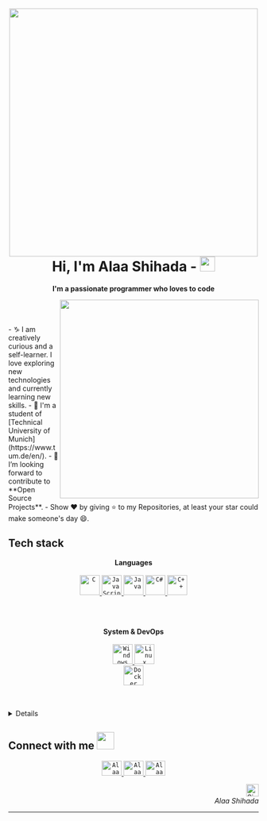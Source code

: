 <!-- Header -->
<h1 align="center">
  <img src="https://i.imgur.com/fJc7G44.gif" width="500">
  <br>
  Hi, I'm Alaa Shihada -  <img src="https://github.com/oHTGo/oHTGo/blob/main/images/hi.gif" width="30px" height="30px">
</h1>

<!-- Counter -->


<p align="center">
  <b>I'm a passionate programmer who loves to code</b>
</p>

<img align='right' src="https://github.com/oHTGo/oHTGo/blob/main/images/coding.gif" width="400">
<br>
<br>
  <br>
- ♑ I am creatively curious and a self-learner. I love exploring new technologies and currently learning new skills.
- 📓 I'm a student of [Technical University of Munich](https://www.tum.de/en/).
- 💬 I’m looking forward to contribute to **Open Source Projects**.
- Show ❤ by giving ⭐ to my Repositories, at least your star could make someone's day 😄.

<h2>Tech stack</h2>

<p align="center">
  <b>Languages</b>
  <br>
  <br>
  <a href="https://en.wikipedia.org/wiki/C_(programming_language)" target="_blank">
    <code><img src="https://github.com/oHTGo/oHTGo/blob/main/images/c.svg" alt="C" height="40"/></code>
  </a>
  <a href="https://developer.mozilla.org/en-US/docs/Web/JavaScript" target="_blank">
    <code><img src="https://github.com/oHTGo/oHTGo/blob/main/images/javascript.svg" alt="JavaScript" height="40"/></code>
  </a>

  <a href="https://www.java.com" target="_blank">
    <code><img src="https://github.com/oHTGo/oHTGo/blob/main/images/java.svg" alt="Java" height="40"/></code>
  </a>
    <a href="https://en.wikipedia.org/wiki/C_Sharp_(programming_language)" target="_blank">
    <code><img src="https://upload.wikimedia.org/wikipedia/commons/thumb/0/0d/C_Sharp_wordmark.svg/120px-C_Sharp_wordmark.svg.png" alt="C#" height="40"/></code>
  </a>
      <a href="https://en.wikipedia.org/wiki/C%2B%2B" target="_blank">
    <code><img src="https://upload.wikimedia.org/wikipedia/commons/thumb/1/18/ISO_C%2B%2B_Logo.svg/120px-ISO_C%2B%2B_Logo.svg.png" alt="C++" height="40"/></code>
  </a>

</p>

<br>
<br>





<p align="center">
  <b>System & DevOps</b>
  <br>
  <br>
  <a href="https://en.wikipedia.org/wiki/Microsoft_Windows" target="_blank">
    <code><img src="https://github.com/oHTGo/oHTGo/blob/main/images/windows.svg" alt="Windows" height="40"/></code>
  </a>
  <a href="https://en.wikipedia.org/wiki/Linux" target="_blank">
    <code><img src="https://github.com/oHTGo/oHTGo/blob/main/images/linux.svg" alt="Linux" height="40"/></code>
  </a>
  <br>
  <a href="https://docker.com" target="_blank">
    <code><img src="https://github.com/oHTGo/oHTGo/blob/main/images/docker.svg" alt="Docker" height="40"/></code>
  </a>


</p>

<br>
<br>




<details> 
 
  
<!--START_SECTION:waka-->
![Code Time](http://img.shields.io/badge/Code%20Time-216%20hrs%2024%20mins-blue)

**I'm a Night 🦉**


<!--END_SECTION:waka-->
</details>

<!-- Connection -->
<h2> Connect with me <img src="https://github.com/oHTGo/oHTGo/blob/main/images/handshake.gif" height="35px"></h2>
<p align="center">
  <a href="https://www.facebook.com/alaa.shehadeh.77" target="_blank">
    <code><img src="https://github.com/oHTGo/oHTGo/blob/main/images/facebook.svg" alt="AlaaSH" height="30" width="40"/></code>
  </a>
  <a href="https://instagram.com/Alaash12" target="_blank">
    <code><img src="https://github.com/oHTGo/oHTGo/blob/main/images/instagram.svg" alt="AlaaSH" height="30" width="40"/></code>
  </a>
    <a href="https://www.linkedin.com/in/alaa-shihada-3279b022a/" target="_blank">
    <code><img src="https://www.bing.com/th?id=AMMS_2f4108e4b4f929e61088ff4f4202b195&w=102&h=102&c=7&o=6&oif=webp&pid=SANGAM" alt="AlaaSH" height="30" width="40"/></code>
  </a>
</p>

<!-- Signal -->
<p align="right">
  <img alt="Signal" height="25px" src="https://media.giphy.com/media/hlRzt8TxCNVcEZBt9w/giphy.gif">
  <br>
  <em>Alaa Shihada</em>
</p>

---
